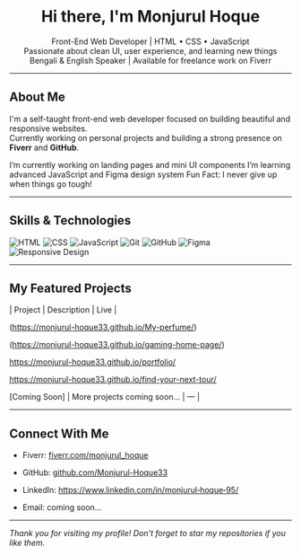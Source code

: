 <h1 align="center">Hi there, I'm Monjurul Hoque</h1>

<p align="center">
  Front-End Web Developer | HTML • CSS • JavaScript<br>
  Passionate about clean UI, user experience, and learning new things<br>
  Bengali & English Speaker | Available for freelance work on Fiverr
</p>

---

## About Me

I'm a self-taught front-end web developer focused on building beautiful and responsive websites.  
Currently working on personal projects and building a strong presence on **Fiverr** and **GitHub**.

I’m currently working on landing pages and mini UI components
I’m learning advanced JavaScript and Figma design system
Fun Fact: I never give up when things go tough!

---

## Skills & Technologies

![HTML](https://img.shields.io/badge/HTML5-E34F26?style=flat&logo=html5&logoColor=white)
![CSS](https://img.shields.io/badge/CSS3-1572B6?style=flat&logo=css3&logoColor=white)
![JavaScript](https://img.shields.io/badge/JavaScript-F7DF1E?style=flat&logo=javascript&logoColor=black)
![Git](https://img.shields.io/badge/Git-F05032?style=flat&logo=git&logoColor=white)
![GitHub](https://img.shields.io/badge/GitHub-181717?style=flat&logo=github&logoColor=white)
![Figma](https://img.shields.io/badge/Figma-F24E1E?style=flat&logo=figma&logoColor=white)
![Responsive Design](https://img.shields.io/badge/Responsive-Design-blue)

---

## My Featured Projects

| Project | Description | Live |


(https://monjurul-hoque33.github.io/My-perfume/)


(https://monjurul-hoque33.github.io/gaming-home-page/)


https://monjurul-hoque33.github.io/portfolio/

https://monjurul-hoque33.github.io/find-your-next-tour/


  [Coming Soon] | More projects coming soon... | — |

---

## Connect With Me

- Fiverr: [fiverr.com/monjurul_hoque](https://www.fiverr.com/s/R7o22pV)

- GitHub: [github.com/Monjurul-Hoque33](https://github.com/Monjurul-Hoque33)
- LinkedIn: https://www.linkedin.com/in/monjurul‑hoque‑95/

- Email: coming soon...

---

 *Thank you for visiting my profile! Don't forget to star my repositories if you like them.*
